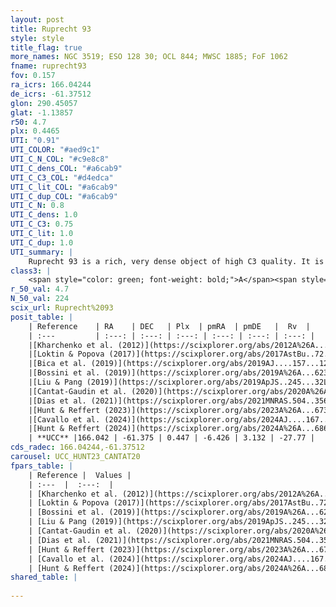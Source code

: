 ```yaml
---
layout: post
title: Ruprecht 93
style: style
title_flag: true
more_names: NGC 3519; ESO 128 30; OCL 844; MWSC 1885; FoF 1062
fname: ruprecht93
fov: 0.157
ra_icrs: 166.04244
de_icrs: -61.37512
glon: 290.45057
glat: -1.13857
r50: 4.7
plx: 0.4465
UTI: "0.91"
UTI_COLOR: "#aed9c1"
UTI_C_N_COL: "#c9e8c8"
UTI_C_dens_COL: "#a6cab9"
UTI_C_C3_COL: "#d4edca"
UTI_C_lit_COL: "#a6cab9"
UTI_C_dup_COL: "#a6cab9"
UTI_C_N: 0.8
UTI_C_dens: 1.0
UTI_C_C3: 0.75
UTI_C_lit: 1.0
UTI_C_dup: 1.0
UTI_summary: |
    Ruprecht 93 is a rich, very dense object of high C3 quality. It is very well-studied in the literature.
class3: |
    <span style="color: green; font-weight: bold;">A</span><span style="color: #FFC300; font-weight: bold;">B</span>
r_50_val: 4.7
N_50_val: 224
scix_url: Ruprecht%2093
posit_table: |
    | Reference    | RA    | DEC   | Plx  | pmRA  | pmDE   |  Rv  |
    | :---         | :---: | :---: | :---: | :---: | :---: | :---: |
    |[Kharchenko et al. (2012)](https://scixplorer.org/abs/2012A%26A...543A.156K) | 166.05 | -61.37 | -- | -5.08 | 0.85 | -- |
    |[Loktin & Popova (2017)](https://scixplorer.org/abs/2017AstBu..72..257L) | 166.05 | -61.373 | -- | -3.191 | -2.615 | 5.1 |
    |[Bica et al. (2019)](https://scixplorer.org/abs/2019AJ....157...12B) | 166.018 | -61.358 | -- | -- | -- | -- |
    |[Bossini et al. (2019)](https://scixplorer.org/abs/2019A%26A...623A.108B) | 166.037 | -61.372 | -- | -- | -- | -- |
    |[Liu & Pang (2019)](https://scixplorer.org/abs/2019ApJS..245...32L) | 166.072 | -61.397 | 0.447 | -6.462 | 2.843 | -- |
    |[Cantat-Gaudin et al. (2020)](https://scixplorer.org/abs/2020A%26A...640A...1C) | 166.037 | -61.372 | 0.436 | -6.411 | 3.104 | -- |
    |[Dias et al. (2021)](https://scixplorer.org/abs/2021MNRAS.504..356D) | 166.043 | -61.375 | 0.437 | -6.422 | 3.115 | -24.55 |
    |[Hunt & Reffert (2023)](https://scixplorer.org/abs/2023A%26A...673A.114H) | 166.05 | -61.377 | 0.447 | -6.427 | 3.131 | -27.73 |
    |[Cavallo et al. (2024)](https://scixplorer.org/abs/2024AJ....167...12C) | 166.028 | -61.377 | 0.447 | -- | -- | -- |
    |[Hunt & Reffert (2024)](https://scixplorer.org/abs/2024A%26A...686A..42H) | 166.05 | -61.377 | 0.447 | -6.427 | 3.131 | -27.73 |
    | **UCC** |166.042 | -61.375 | 0.447 | -6.426 | 3.132 | -27.77 | 
cds_radec: 166.04244,-61.37512
carousel: UCC_HUNT23_CANTAT20
fpars_table: |
    | Reference |  Values |
    | :---  |  :---:  |
    | [Kharchenko et al. (2012)](https://scixplorer.org/abs/2012A%26A...543A.156K) | `e_bv=0.167, distance=1619, log_age=8.755, metallicity=0.153` |
    | [Loktin & Popova (2017)](https://scixplorer.org/abs/2017AstBu..72..257L) | `E(B-V)=0.225, Dmod=10.819, logt=8.203` |
    | [Bossini et al. (2019)](https://scixplorer.org/abs/2019A%26A...623A.108B) | `AV=0.642, Dist=11.677, logA=8.519, Fe/H=0.01` |
    | [Liu & Pang (2019)](https://scixplorer.org/abs/2019ApJS..245...32L) | `Age=0.562, Z=0.25` |
    | [Cantat-Gaudin et al. (2020)](https://scixplorer.org/abs/2020A%26A...640A...1C) | `AVNN=0.7, DMNN=11.66, AgeNN=8.39` |
    | [Dias et al. (2021)](https://scixplorer.org/abs/2021MNRAS.504..356D) | `Av=0.903, Dist=2004, logage=8.448, [Fe/H]=0.028` |
    | [Hunt & Reffert (2023)](https://scixplorer.org/abs/2023A%26A...673A.114H) | `AV50=0.38, diffAV50=0.475, MOD50=11.555, logAge50=8.681` |
    | [Cavallo et al. (2024)](https://scixplorer.org/abs/2024AJ....167...12C) | `AV50=1.05, dMod50=11.38, logAge50=8.5, [Fe/H]50=-0.1` |
    | [Hunt & Reffert (2024)](https://scixplorer.org/abs/2024A%26A...686A..42H) | `MassJ=1209.05` |
shared_table: |
    
---
```

